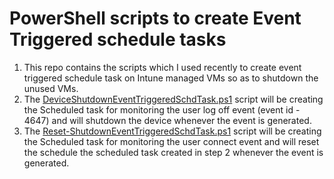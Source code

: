 # PowerShell scripts to create Event Triggered schedule tasks
1. This repo contains the scripts which I used recently to create event triggered schedule task on Intune managed VMs so as to shutdown the unused VMs.
2. The [DeviceShutdownEventTriggeredSchdTask.ps1](https://github.com/ashisharya65/My-PowerShell-Scripts/blob/main/WindowsMachines/ScheduledTask/EventTriggeredSchdTask/DeviceShutdownEventTriggeredSchdTask.ps1) script will be creating the Scheduled task for monitoring the user log off event (event id - 4647) and will shutdown the device whenever the event is generated.
3. The [Reset-ShutdownEventTriggeredSchdTask.ps1](https://github.com/ashisharya65/My-PowerShell-Scripts/blob/main/WindowsMachines/ScheduledTask/EventTriggeredSchdTask/Reset-ShutdownEventTriggeredSchdTask.ps1) script will be creating the Scheduled task for monitoring the user connect event and will reset the schedule the scheduled task created in step 2 whenever the event is generated.
